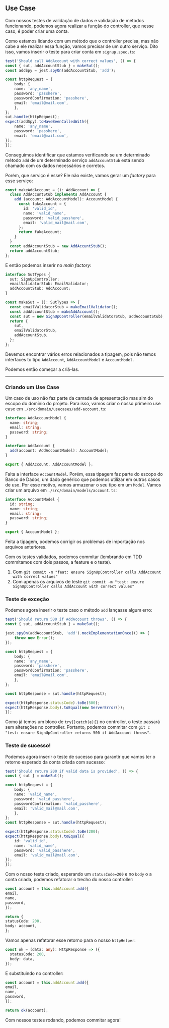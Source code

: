 ## Use Case

Com nossos testes de validação de dados e validação de métodos funcionando, podemos agora realizar a função do controller, que nesse caso, é poder criar uma conta.

Como estamos lidando com um método que o controller precisa, mas não cabe a ele realizar essa função, vamos precisar de um outro serviço. Dito isso, vamos inserir o teste para criar conta em `signup.spec.ts`:
```Typescript
test('Should call AddAccount with correct values', () => {
const { sut, addAccountStub } = makeSut();
const addSpy = jest.spyOn(addAccountStub, 'add');

const httpRequest = {
    body: {
    name: 'any_name',
    password: 'passhere',
    passwordConfirmation: 'passhere',
    email: 'email@mail.com',
    },
};
sut.handle(httpRequest);
expect(addSpy).toHaveBeenCalledWith({
    name: 'any_name',
    password: 'passhere',
    email: 'email@mail.com',
});
});
```

Conseguimos identificar que estamos verificando se um determinado método `add` de um determinado serviço `addAccountStub` está sendo chamado com os dados necessários e corretos.

Porém, que serviço é esse? Ele não existe, vamos gerar um _factory_ para esse serviço:
```Typescript
const makeAddAccount = (): AddAccount => {
  class AddAccuntStub implements AddAccount {
    add (account: AddAccountModel): AccountModel {
      const fakeAccount = {
        id: 'valid_id',
        name: 'valid_name',
        password: 'valid_passhere',
        email: 'valid_mail@mail.com',
      };
      return fakeAccount;
    }
  }
  const addAccountStub = new AddAccuntStub();
  return addAccountStub;
};
```

E então podemos inserir no _main factory_:
```Typescript
interface SutTypes {
  sut: SignUpController;
  emailValidatorStub: EmailValidator;
  addAccountStub: AddAccount;
}

const makeSut = (): SutTypes => {
  const emailValidatorStub = makeEmailValidator();
  const addAccountStub = makeAddAccount();
  const sut = new SignUpController(emailValidatorStub, addAccountStub);
  return {
    sut,
    emailValidatorStub,
    addAccountStub,
  };
};
```

Devemos encontrar vários erros relacionados a tipagem, pois não temos interfaces to tipo `AddAccount`, `AddAccountModel` e `AccountModel`.

Podemos então começar a criá-las.

---

### Criando um Use Case

Um caso de uso não faz parte da camada de apresentação mas sim do escopo do domínio do projeto. Para isso, vamos criar o nosso primeiro use case em `./src/domain/usecases/add-account.ts`:
```Typescript
interface AddAccountModel {
  name: string;
  email: string;
  password: string;
}

interface AddAccount {
  add(account: AddAccountModel): AccountModel;
}

export { AddAccount, AddAccountModel };
```

Falta a interface `AccountModel`. Porém, essa tipagem faz parte do escopo do Banco de Dados, um dado genérico que podemos utilizar em outros casos de uso. Por esse motivo, vamos armazenar o seu tipo em um `Model`. Vamos criar um arquivo em `./src/domain/models/account.ts`:
```Typescript
interface AccountModel {
  id: string;
  name: string;
  email: string;
  password: string;
}

export { AccountModel };
```

Feita a tipagem,  podemos corrigir os problemas de importação nos arquivos anteriores.

Com os testes validados, podemos commitar (lembrando em TDD commitamos com dois passos, a feature e o teste).

1. Com `git commit -m "feat: ensure SignUpController calls AddAccount with correct values"`
2. Com apenas os arquivos de teste `git commit -m "test: ensure SignUpController calls AddAccount with correct values"`

### Teste de exceção

Podemos agora inserir o teste caso o método `add` lançasse algum erro:
```Typescript
test('Should return 500 if AddAccount throws', () => {
const { sut, addAccountStub } = makeSut();

jest.spyOn(addAccountStub, 'add').mockImplementationOnce(() => {
    throw new Error();
});

const httpRequest = {
    body: {
    name: 'any_name',
    password: 'passhere',
    passwordConfirmation: 'passhere',
    email: 'email@mail.com',
    },
};

const httpResponse = sut.handle(httpRequest);

expect(httpResponse.statusCode).toBe(500);
expect(httpResponse.body).toEqual(new ServerError());
});
```

Como já temos um bloco de `try{}catch(e){}` no controller, o teste passará sem alterações no controller. Portanto, podemos commitar com `git c "test: ensure SignUpController returns 500 if AddAccount throws"`.

### Teste de sucesso!

Podemos agora inserir o teste de sucesso para garantir que vamos ter o retorno esperado da conta criada com sucesso:
```Typescript
test('Should return 200 if valid data is provided', () => {
const { sut } = makeSut();

const httpRequest = {
    body: {
    name: 'valid_name',
    password: 'valid_passhere',
    passwordConfirmation: 'valid_passhere',
    email: 'valid_mail@mail.com',
    },
};
const httpResponse = sut.handle(httpRequest);

expect(httpResponse.statusCode).toBe(200);
expect(httpResponse.body).toEqual({
    id: 'valid_id',
    name: 'valid_name',
    password: 'valid_passhere',
    email: 'valid_mail@mail.com',
});
});
```

Com o nosso teste criado, esperando um `statusCode=200` e no `body` o a conta criada, podemos refatorar o trecho do nosso controller:
```Typescript
const account = this.addAccount.add({
email,
name,
password,
});

return {
statusCode: 200,
body: account,
};
```

Vamos apenas refatorar esse retorno para o nosso `httpHelper`:
```Typescript
const ok = (data: any): HttpResponse => ({
  statusCode: 200,
  body: data,
});
```

E substituindo no controller:
```Typescript
const account = this.addAccount.add({
email,
name,
password,
});

return ok(account);
```

Com nossos testes rodando, podemos commitar agora!